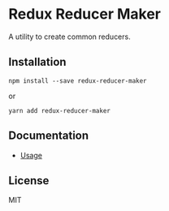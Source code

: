 Redux Reducer Maker
=========================

A utility to create common reducers.

## Installation

```
npm install --save redux-reducer-maker
```

or

```
yarn add redux-reducer-maker
```

## Documentation

- [Usage](docs/)

## License

MIT

